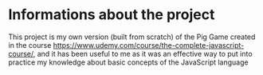 # Informations about the project

This project is my own version (built from scratch) of the Pig Game created in the course https://www.udemy.com/course/the-complete-javascript-course/, and it has been useful to me as it was an effective way to put into practice my knowledge about basic concepts of the JavaScript language
